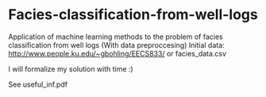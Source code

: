 # Facies-classification-from-well-logs
Application of machine learning methods to the problem of facies classification from well logs (With data preproccesing)
Initial data: http://www.people.ku.edu/~gbohling/EECS833/  or facies_data.csv

I will formalize my solution with time :)

See useful_inf.pdf

